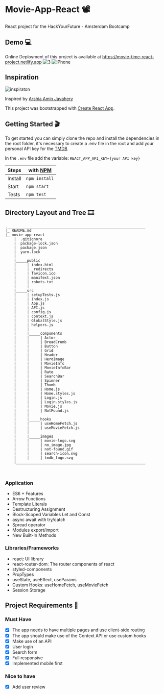 # Movie-App-React :film_projector:
React project for the HackYourFuture - Amsterdam Bootcamp

## Demo :computer:

Online Deployment of this project is available at https://movie-time-react-project.netlify.app
![3](https://user-images.githubusercontent.com/55986532/154819995-e6a7e5cc-c66f-448d-a17b-067ac0d5d398.png)
![iPhone](https://user-images.githubusercontent.com/55986532/150647985-4fc3be06-c790-40d3-ace5-dddb5d24f9f0.png)


## Inspiration

![inspiraton](https://user-images.githubusercontent.com/55986532/142338736-baa8adda-f193-49c7-af2e-7af390290fa2.png)

Inspired by [Arshia Amin Javahery](https://dribbble.com/shots/16852940/attachments/11913684?mode=media) 

This project was bootstrapped with [Create React App](https://github.com/facebook/create-react-app).






## Getting Started :clapper:

To get started you can simply clone the repo and install the dependencies in the root folder, it's necessary to create a .env file in the root and add your personal API key for the [TMDB](https://www.themoviedb.org/).

In the `.env` file add the variable: `REACT_APP_API_KEY={your API key}`

| Steps   |with [NPM](https://www.npmjs.com/) |
| ------- | --------------------------------- | 
| Install |`npm install`                      |
| Start   |`npm start`                        |
| Tests   |`npm test`                         |


## Directory Layout and Tree :film_strip:

```
._______________________________________________________________
|_ README.md
|_ movie-app-react
    |  .gitignore
    |  package-lock.json
    |  package.json
    |  yarn.lock
    |
    |_____public
    |     | index.html
    |     | _redirects
    |     | favicon.ico
    |     | manifext.json
    |     | robots.txt
    |     |
    |_____src
    |     | setupTests.js
    |     | index.js
    |     | App.js
    |     | API.js
    |     | config.js
    |     | context.js
    |     | GlobalStyle.js
    |     | helpers.js
    |     |
    |     |_____components
    |     |     | Actor
    |     |     | BreadCrumb
    |     |     | Button
    |     |     | Grid
    |     |     | Header
    |     |     | HeroImage
    |     |     | MovieInfo
    |     |     | MovieInfoBar
    |     |     | Rate
    |     |     | SearchBar
    |     |     | Spinner
    |     |     | Thumb
    |     |     | Home.js
    |     |     | Home.styles.js
    |     |     | Login.js
    |     |     | Login.styles.js
    |     |     | Movie.js
    |     |     | NotFound.js
    |     |
    |     |_____hooks
    |     |     | useHomeFetch.js
    |     |     | useMovieFetch.js
    |     |
    |     |_____images
    |     |     | movie-logo.svg
    |     |     | no_image.jpg
    |     |     | not-found.gif
    |     |     | search-icon.svg
    |     |     | tmdb_logo.svg
    |___________________________________________________________     
         
       
 ```
 
### Application
- ES6 + Features
- Arrow Functions
- Template Literals
- Destructuring Assignment
- Block-Scoped Variables Let and Const
- async await with try/catch
- Spread operator
- Modules export/import
- New Built-In Methods

### Libraries/Frameworks
- react: UI library
- react-router-dom: The router components of react
- styled-components
- PropTypes
- useState, useEffect, useParams
- Custom Hooks: useHomeFetch, useMovieFetch
- Session Storage

 ## Project Requirements :vhs:
 
 ### Must Have
- [x] The app needs to have multiple pages and use client-side routing
- [x] The app should make use of the Context API or use custom hooks
- [x] Make use of an API
- [x] User login
- [x] Search form 
- [x] Full responsive 
- [x] Implemented mobile first
### Nice to have
- [x] Add user review


